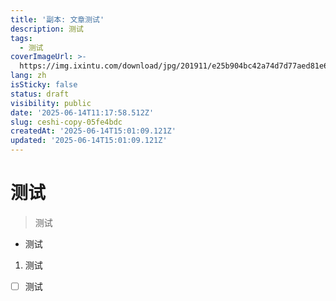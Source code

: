 ```yaml
---
title: '副本: 文章测试'
description: 测试
tags:
  - 测试
coverImageUrl: >-
  https://img.ixintu.com/download/jpg/201911/e25b904bc42a74d7d77aed81e66d772c.jpg
lang: zh
isSticky: false
status: draft
visibility: public
date: '2025-06-14T11:17:58.512Z'
slug: ceshi-copy-05fe4bdc
createdAt: '2025-06-14T15:01:09.121Z'
updated: '2025-06-14T15:01:09.121Z'
---
```

# 测试
> 测试
- 测试
1. 测试
- [ ]  测试
      
